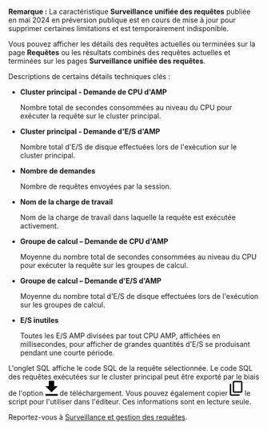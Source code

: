 **Remarque :** La caractéristique **Surveillance unifiée des requêtes** publiée en mai 2024 en préversion publique est en cours de mise à jour pour supprimer certaines limitations et est temporairement indisponible.

Vous pouvez afficher les détails des requêtes actuelles ou terminées sur la page **Requêtes** ou les résultats combinés des requêtes actuelles et terminées sur les pages **Surveillance unifiée des requêtes**.

Descriptions de certains détails techniques clés :

-   **Cluster principal - Demande de CPU d'AMP**

    Nombre total de secondes consommées au niveau du CPU pour exécuter la requête sur le cluster principal.


-   **Cluster principal - Demande d'E/S d'AMP**

    Nombre total d'E/S de disque effectuées lors de l'exécution sur le cluster principal.


-   **Nombre de demandes**

    Nombre de requêtes envoyées par la session.


-   **Nom de la charge de travail**

    Nom de la charge de travail dans laquelle la requête est exécutée activement.


-   **Groupe de calcul – Demande de CPU d'AMP**

    Moyenne du nombre total de secondes consommées au niveau du CPU pour exécuter la requête sur les groupes de calcul.


-   **Groupe de calcul – Demande d'E/S d'AMP**

    Moyenne du nombre total d'E/S de disque effectuées lors de l'exécution sur les groupes de calcul.


-   **E/S inutiles**

    Toutes les E/S AMP divisées par tout CPU AMP, affichées en millisecondes, pour afficher de grandes quantités d'E/S se produisant pendant une courte période.


L'onglet SQL affiche le code SQL de la requête sélectionnée. Le code SQL des requêtes exécutées sur le cluster principal peut être exporté par le biais de l'option ![Icône de téléchargement](Images/qie1590719586762.svg) de téléchargement. Vous pouvez également copier ![Icône de copie](Images/age1724955764928.svg) le script pour l'utiliser dans l'éditeur. Ces informations sont en lecture seule.

Reportez-vous à [Surveillance et gestion des requêtes](https://docs.teradata.com/access/sources/dita/topic?dita:topicPath=jno1704723425644.dita&utm_source=console&utm_medium=iph).

